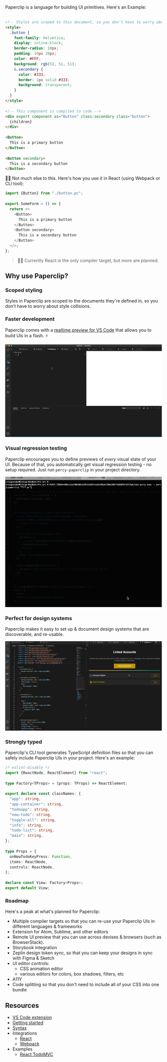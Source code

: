 
Paperclip is a language for building UI primitives. Here's an Example:

```html

<!-- Styles are scoped to this document, so you don't have to worry about them leaking out  -->
<style> 
  .button {
    font-family: Helvetica;
    display: inline-block;
    border-radius: 10px;
    padding: 10px 20px;
    color: #FFF;
    background: rgb(51, 51, 51);
    &.secondary {
      color: #333;
      border: 1px solid #333;
      background: transparent;
    }
  }
</style>

<!-- This component is compiled to code -->
<div export component as="Button" class:secondary class="button">
  {children}
</div>

<Button>
  This is a primary button
</Button>

<Button secondary>
  This is a secondary button
</Button>
```

☝🏻 Not much else to this. Here's how you use it in React (using Webpack or CLI tool):

```typescript
import {Button} from "./button.pc";

export SomeForm = () => {
  return <>
    <Button>
      This is a primary button
    </Button>
    <Button secondary>
      This is a secondary button
    </Button>
  </>;
};
```

> ☝🏻 Currently React is the only compiler target, but more are planned. 

## Why use Paperclip?

### Scoped styling

Styles in Paperclip are scoped to the documents they're defined in, so you don't have to worry about style collisions. 

### Faster development

Paperclip comes with a [realtime preview for VS Code](https://marketplace.visualstudio.com/items?itemName=crcn.paperclip-vscode-extension) that allows you to build UIs in a flash.  ⚡️

<!-- ![VSCode Demo](https://user-images.githubusercontent.com/757408/75412579-f0965200-58f0-11ea-8043-76a0b0ec1a08.gif) -->

![VSCode Demo](./assets/button-demo.gif)


### Visual regression testing

Paperclip encourages you to define previews of _every_ visual state of your UI. Because of that, you automatically get visual regression testing - no setup required. Just run `percy-paperclip` in your project directory.


![Percy snapshots](./assets/snapshot.gif)


### Perfect for design systems

Paperclip makes it easy to set up & document design systems that are discoverable, and re-usable. 

![Percy snapshots](./assets/design-system.gif)


### Strongly typed

Paperclip's CLI tool generates TypeScript definition files so that you can safely include Paperclip UIs in your project. Here's an example:

```typescript
/* eslint-disable */
import {ReactNode, ReactElement} from "react";

type Factory<TProps> = (props: TProps) => ReactElement;

export declare const classNames: {
  "app": string,
  "app-container": string,
  "todoapp": string,
  "new-todo": string,
  "toggle-all": string,
  "info": string,
  "todo-list": string,
  "main": string,
};

type Props = {
  onNewTodoKeyPress: Function,
  items: ReactNode,
  controls: ReactNode,
};

declare const View: Factory<Props>;
export default View;
```

### Roadmap

Here's a peak at what's planned for Paperclip:

- Multiple compiler targets so that you can re-use your Paperclip UIs in different languages & frameworks
- Extension for Atom, Sublime, and other editors
- Remote UI preview that you can use across devises & browsers (such as BrowserStack).
- Storybook integration
- Zeplin design token sync, so that you can keep your designs in sync with Figma & Sketch
- UI editor controls:
  - CSS animation editor
  - various editors for colors, box shadows, filters, etc
- A11Y
- Code splitting so that you don't need to include all of your CSS into one bundle

## Resources

- [VS Code extension](https://marketplace.visualstudio.com/items?itemName=crcn.paperclip-vscode-extension)
- [Getting started](./documentation/Getting%20Started)
- [Syntax](./documentation/Syntax)
- Integrations
  - [React](./packages/paperclip-compiler-react)
  - [Webpack](./packages/paperclip-loader)
- Examples
  - [React TodoMVC](./examples/react-todomvc)
